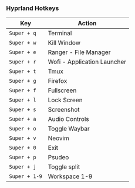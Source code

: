 ### Hyprland Hotkeys

| Key | Action |
| --- | --- |
|`Super + q` | Terminal |
|`Super + w` | Kill Window |
|`Super + e` | Ranger - File Manager |
|`Super + r` | Wofi - Application Launcher |
|`Super + t` | Tmux |
|`Super + g` | Firefox |
|`Super + f` | Fullscreen |
|`Super + l` | Lock Screen |
|`Super + s` | Screenshot |
|`Super + a` | Audio Controls |
|`Super + o` | Toggle Waybar |
|`Super + v` | Neovim |
|`Super + 0` | Exit |
|`Super + p` | Psudeo |
|`Super + j` | Toggle split |
|`Super + 1-9` | Workspace 1-9 |
